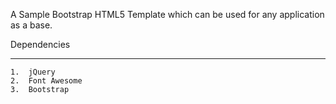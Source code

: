 A Sample Bootstrap HTML5 Template which can be used for any application as a base.

Dependencies
*************

	1.	jQuery
	2.	Font Awesome
	3.	Bootstrap